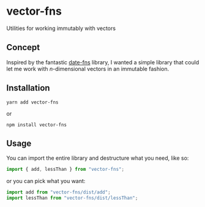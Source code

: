 # vector-fns

Utilities for working immutably with vectors

## Concept

Inspired by the fantastic [date-fns](https://date-fns.org/) library, I wanted a simple library that could let me work with _n_-dimensional vectors in an immutable fashion.

## Installation

```
yarn add vector-fns
```

or

```
npm install vector-fns
```

## Usage

You can import the entire library and destructure what you need, like so:

```js
import { add, lessThan } from "vector-fns";
```

or you can pick what you want:

```js
import add from "vector-fns/dist/add";
import lessThan from "vector-fns/dist/lessThan";
```
